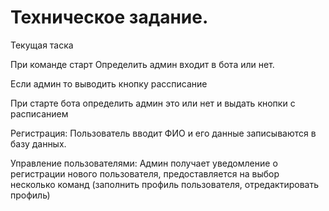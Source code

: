 # Техническое задание.

Текущая таска

При команде старт
Определить админ входит в бота или нет.

Если админ то выводить кнопку рассписание


При старте бота определить админ это или нет и выдать кнопки с расписанием



Регистрация:
Пользователь вводит ФИО и его данные записываются в базу данных.

Управление пользователями:
Админ получает уведомление о регистрации нового пользователя,
предоставляется на выбор несколько команд
(заполнить профиль пользователя, отредактировать профиль)

